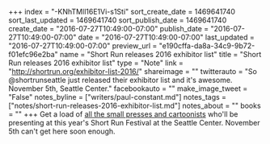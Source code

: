 +++
index = "-KNhTMll16E1Vi-s1Sti"
sort_create_date = 1469641740
sort_last_updated = 1469641740
sort_publish_date = 1469641740
create_date = "2016-07-27T10:49:00-07:00"
publish_date = "2016-07-27T10:49:00-07:00"
date = "2016-07-27T10:49:00-07:00"
last_updated = "2016-07-27T10:49:00-07:00"
preview_url = "e190cffa-da8a-34c9-9b72-f01efc96e2ba"
name = "Short Run releases 2016 exhibitor list"
title = "Short Run releases 2016 exhibitor list"
type = "Note"
link = "http://shortrun.org/exhibitor-list-2016/"
shareimage = ""
twitterauto = "So @shortrunseattle just released their exhibitor list and it's awesome. November 5th, Seattle Center."
facebookauto = ""
make_image_tweet = "False"
notes_byline = ["writers/paul-constant.md"]
notes_tags = ["notes/short-run-releases-2016-exhibitor-list.md"]
notes_about = ""
books = ""
+++
Get a load of [all the small presses and cartoonists](http://shortrun.org/exhibitor-list-2016/) who'll be presenting at this year's Short Run Festival at the Seattle Center. November 5th can't get here soon enough.